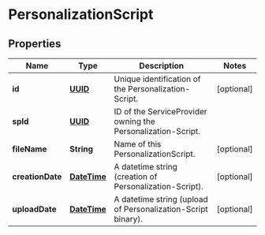 # PersonalizationScript

## Properties
Name | Type | Description | Notes
------------ | ------------- | ------------- | -------------
**id** | [**UUID**](UUID.md) | Unique identification of the Personalization-Script. |  [optional]
**spId** | [**UUID**](UUID.md) | ID of the ServiceProvider owning the Personalization-Script. | 
**fileName** | **String** | Name of this PersonalizationScript. |  [optional]
**creationDate** | [**DateTime**](DateTime.md) | A datetime string (creation of Personalization-Script). |  [optional]
**uploadDate** | [**DateTime**](DateTime.md) | A datetime string (upload of Personalization-Script binary). |  [optional]
